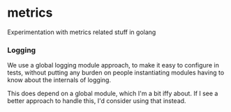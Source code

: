 # metrics
Experimentation with metrics related stuff in golang

### Logging

We use a global logging module approach, to make it easy
to configure in tests, without putting any burden on
people instantiating modules having to know about
the internals of logging.

This does depend on a global module, which I'm a bit iffy
about. If I see a better approach to handle this, I'd
consider using that instead.

